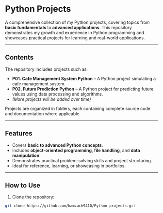 # Python Projects

A comprehensive collection of my Python projects, covering topics from **basic fundamentals** to **advanced applications**. This repository demonstrates my growth and experience in Python programming and showcases practical projects for learning and real-world applications.

---

## Contents

The repository includes projects such as:

- **P01. Cafe Management System Python** – A Python project simulating a cafe management system.
- **P02. Future Prediction Python** – A Python project for predicting future values using data processing and algorithms.
- _(More projects will be added over time)_

Projects are organized in folders, each containing complete source code and documentation where applicable.

---

## Features

- Covers **basic to advanced Python concepts**.
- Includes **object-oriented programming**, **file handling**, and **data manipulation**.
- Demonstrates practical problem-solving skills and project structuring.
- Ideal for reference, learning, or showcasing in portfolios.

---

## How to Use

1. Clone the repository:

```bash
git clone https://github.com/hamzach9410/Python-projects.git
```
